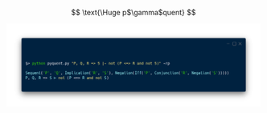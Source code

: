 <div>
    <p align="center">
        $$
        \text{\Huge p$\gamma$quent}
        $$
    </p>
</div>

![](./assets/terminal.png)
